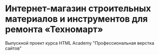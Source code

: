 # Интернет-магазин строительных материалов и инструментов для ремонта  «Техномарт»
Выпускной проект курса HTML Academy "Профессиональная верстка сайтов"
